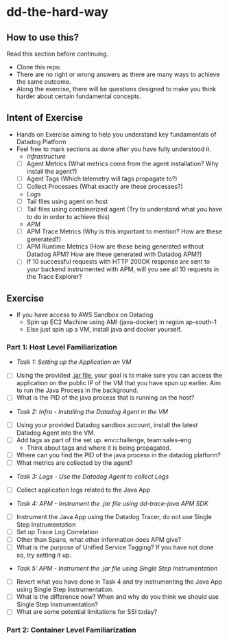 # dd-the-hard-way

## How to use this?
Read this section before continuing. 
- Clone this repo.
- There are no right or wrong answers as there are many ways to achieve the same outcome.
- Along the exercise, there will be questions designed to make you think harder about certain fundamental concepts.

## Intent of Exercise
- Hands on Exercise aiming to help you understand key fundamentals of Datadog Platform
- Feel free to mark sections as done after you have fully understood it.
    - *Infrastructure*
    - [ ] Agent Metrics (What metrics come from the agent installation? Why install the agent?)
    - [ ] Agent Tags (Which telemetry will tags propagate to?)
    - [ ] Collect Processes (What exactly are these processes?)
    - *Logs* 
    - [ ] Tail files using agent on host
    - [ ] Tail files using containerized agent (Try to understand what you have to do in order to achieve this)
    - *APM*
    - [ ] APM Trace Metrics (Why is this important to mention? How are these generated?)
    - [ ] APM Runtime Metrics (How are these being generated without Datadog APM? How are these generated with Datadog APM?)
    - [ ] If 10 successful requests with HTTP 200OK response are sent to your backend instrumented with APM, will you see all 10 requests in the Trace Explorer?

## Exercise
- If you have access to AWS Sandbox on Datadog
  - Spin up EC2 Machine using AMI (java-docker) in region ap-south-1
  - Else just spin up a VM, install java and docker yourself.

### Part 1: Host Level Familiarization   
- *Task 1: Setting up the Application on VM*
- [ ] Using the provided [.jar file](https://github.com/stackify/example-apps/raw/main/sample-java-petclinic/spring-petclinic-2.7.0.jar), your goal is to make sure you can access the application on the public IP of the VM that you have spun up earlier. Aim to run the Java Process in the background.
- [ ] What is the PID of the java process that is running on the host?

- *Task 2: Infra - Installing the Datadog Agent in the VM*
- [ ] Using your provided Datadog sandbox account, install the latest Datadog Agent into the VM.
- [ ] Add tags as part of the set up. env:challenge, team:sales-eng
  - Think about tags and where it is being propagated.
- [ ] Where can you find the PID of the java process in the datadog platform?
- [ ] What metrics are collected by the agent? 

- *Task 3: Logs - Use the Datadog Agent to collect Logs*
- [ ] Collect application logs related to the Java App

- *Task 4: APM - Instrument the .jar file using dd-trace-java APM SDK*
- [ ] Instrument the Java App using the Datadog Tracer, do not use Single Step Instrumentation
- [ ] Set up Trace Log Correlation
- [ ] Other than Spans, what other information does APM give?
- [ ] What is the purpose of Unified Service Tagging? If you have not done so, try setting it up.

- *Task 5: APM - Instrument the .jar file using Single Step Instrumentation*
- [ ] Revert what you have done in Task 4 and try instrumenting the Java App using Single Step Instrumentation.
- [ ] What is the difference now? When and why do you think we should use Single Step Instrumentation?
- [ ] What are some potential limitations for SSI today?

### Part 2: Container Level Familiarization
